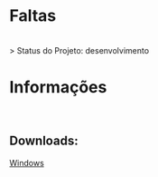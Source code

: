 <h1> Faltas </h1><br>
> Status do Projeto: desenvolvimento

<h1>Informações</h1><br>

<h2>Downloads:</h2>
<a href='https://github.com/MateusParra/Faltas/raw/refs/heads/desenvolvimento/dist/faltas.exe'>Windows</a>